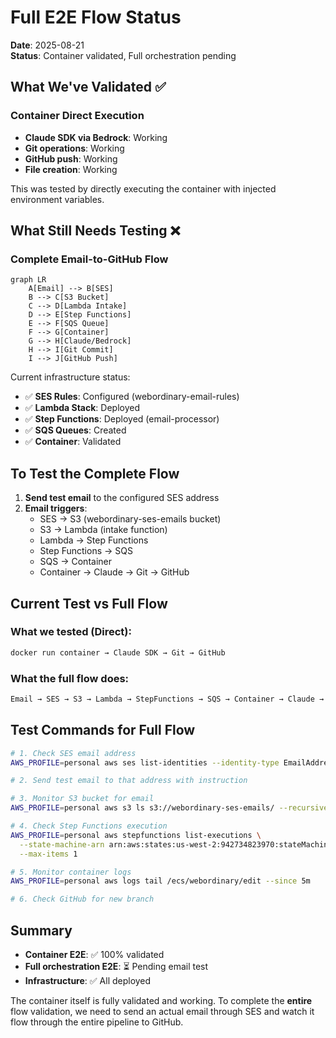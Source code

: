 # Full E2E Flow Status
**Date**: 2025-08-21  
**Status**: Container validated, Full orchestration pending

## What We've Validated ✅

### Container Direct Execution
- **Claude SDK via Bedrock**: Working
- **Git operations**: Working
- **GitHub push**: Working
- **File creation**: Working

This was tested by directly executing the container with injected environment variables.

## What Still Needs Testing ❌

### Complete Email-to-GitHub Flow

```mermaid
graph LR
    A[Email] --> B[SES]
    B --> C[S3 Bucket]
    C --> D[Lambda Intake]
    D --> E[Step Functions]
    E --> F[SQS Queue]
    F --> G[Container]
    G --> H[Claude/Bedrock]
    H --> I[Git Commit]
    I --> J[GitHub Push]
```

Current infrastructure status:
- ✅ **SES Rules**: Configured (webordinary-email-rules)
- ✅ **Lambda Stack**: Deployed
- ✅ **Step Functions**: Deployed (email-processor)
- ✅ **SQS Queues**: Created
- ✅ **Container**: Validated

## To Test the Complete Flow

1. **Send test email** to the configured SES address
2. **Email triggers**:
   - SES → S3 (webordinary-ses-emails bucket)
   - S3 → Lambda (intake function)
   - Lambda → Step Functions
   - Step Functions → SQS
   - SQS → Container
   - Container → Claude → Git → GitHub

## Current Test vs Full Flow

### What we tested (Direct):
```bash
docker run container → Claude SDK → Git → GitHub
```

### What the full flow does:
```bash
Email → SES → S3 → Lambda → StepFunctions → SQS → Container → Claude → Git → GitHub
```

## Test Commands for Full Flow

```bash
# 1. Check SES email address
AWS_PROFILE=personal aws ses list-identities --identity-type EmailAddress --region us-west-2

# 2. Send test email to that address with instruction

# 3. Monitor S3 bucket for email
AWS_PROFILE=personal aws s3 ls s3://webordinary-ses-emails/ --recursive

# 4. Check Step Functions execution
AWS_PROFILE=personal aws stepfunctions list-executions \
  --state-machine-arn arn:aws:states:us-west-2:942734823970:stateMachine:email-processor \
  --max-items 1

# 5. Monitor container logs
AWS_PROFILE=personal aws logs tail /ecs/webordinary/edit --since 5m

# 6. Check GitHub for new branch
```

## Summary

- **Container E2E**: ✅ 100% validated
- **Full orchestration E2E**: ⏳ Pending email test
- **Infrastructure**: ✅ All deployed

The container itself is fully validated and working. To complete the **entire** flow validation, we need to send an actual email through SES and watch it flow through the entire pipeline to GitHub.